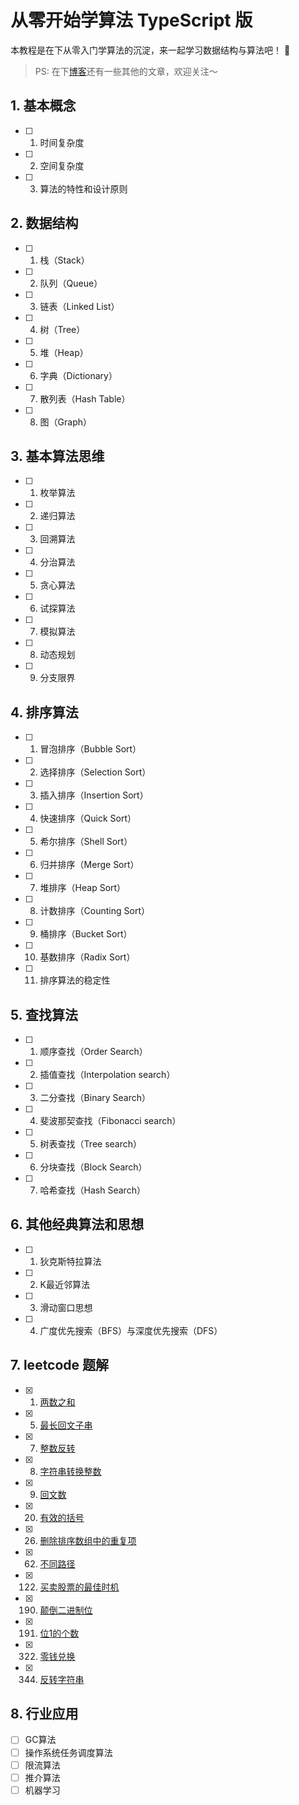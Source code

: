# 从零开始学算法 TypeScript 版

本教程是在下从零入门学算法的沉淀，来一起学习数据结构与算法吧！ 🥳

> PS: 在下[博客](https://github.com/SHERlocked93/blog)还有一些其他的文章，欢迎关注～

## 1. 基本概念

- [ ] 1. 时间复杂度
- [ ] 2. 空间复杂度
- [ ] 3. 算法的特性和设计原则

## 2. 数据结构

- [ ] 1. 栈（Stack）
- [ ] 2. 队列（Queue）
- [ ] 3. 链表（Linked List）
- [ ] 4. 树（Tree）
- [ ] 5. 堆（Heap）
- [ ] 6. 字典（Dictionary）
- [ ] 7. 散列表（Hash Table）
- [ ] 8. 图（Graph）


## 3. 基本算法思维

- [ ] 1. 枚举算法
- [ ] 2. 递归算法
- [ ] 3. 回溯算法
- [ ] 4. 分治算法
- [ ] 5. 贪心算法
- [ ] 6. 试探算法
- [ ] 7. 模拟算法
- [ ] 8. 动态规划
- [ ] 9. 分支限界


## 4. 排序算法

- [ ] 1. 冒泡排序（Bubble Sort）
- [ ] 2. 选择排序（Selection Sort）
- [ ] 3. 插入排序（Insertion Sort）
- [ ] 4. 快速排序（Quick Sort）
- [ ] 5. 希尔排序（Shell Sort）
- [ ] 6. 归并排序（Merge Sort）
- [ ] 7. 堆排序（Heap Sort）
- [ ] 8. 计数排序（Counting Sort）
- [ ] 9. 桶排序（Bucket Sort）
- [ ] 10. 基数排序（Radix Sort）
- [ ] 11. 排序算法的稳定性


## 5. 查找算法

- [ ] 1. 顺序查找（Order Search）
- [ ] 2. 插值查找（Interpolation search）
- [ ] 3. 二分查找（Binary Search）
- [ ] 4. 斐波那契查找（Fibonacci search）
- [ ] 5. 树表查找（Tree search）
- [ ] 6. 分块查找（Block Search）
- [ ] 7. 哈希查找（Hash Search）

## 6. 其他经典算法和思想

- [ ] 1. 狄克斯特拉算法
- [ ] 2. K最近邻算法
- [ ] 3. 滑动窗口思想
- [ ] 4. 广度优先搜索（BFS）与深度优先搜索（DFS）


## 7. leetcode 题解

- [x] 0001. [两数之和](https://github.com/SHERlocked93/ts-datastructures-algorithms/blob/master/07_leetcode题解/0001_两数之和.ts)
- [x] 0005. [最长回文子串](https://github.com/SHERlocked93/ts-datastructures-algorithms/blob/master/07_leetcode题解/0005_最长回文子串.ts)
- [x] 0007. [整数反转](https://github.com/SHERlocked93/ts-datastructures-algorithms/blob/master/07_leetcode题解/0007_整数反转.ts)
- [x] 0008. [字符串转换整数](https://github.com/SHERlocked93/ts-datastructures-algorithms/blob/master/07_leetcode题解/0008_字符串转换整数.ts)
- [x] 0009. [回文数](https://github.com/SHERlocked93/ts-datastructures-algorithms/blob/master/07_leetcode题解/0009_回文数.ts)
- [x] 0020. [有效的括号](https://github.com/SHERlocked93/ts-datastructures-algorithms/blob/master/07_leetcode题解/0020_有效的括号.ts)
- [x] 0026. [删除排序数组中的重复项](https://github.com/SHERlocked93/ts-datastructures-algorithms/blob/master/07_leetcode题解/0026_删除排序数组中的重复项.ts)
- [x] 0062. [不同路径](https://github.com/SHERlocked93/ts-datastructures-algorithms/blob/master/07_leetcode题解/0062_不同路径.ts)
- [x] 0122. [买卖股票的最佳时机](https://github.com/SHERlocked93/ts-datastructures-algorithms/blob/master/07_leetcode题解/0122_买卖股票的最佳时机.ts)
- [x] 0190. [颠倒二进制位](https://github.com/SHERlocked93/ts-datastructures-algorithms/blob/master/07_leetcode题解/0190_颠倒二进制位.ts)
- [x] 0191. [位1的个数](https://github.com/SHERlocked93/ts-datastructures-algorithms/blob/master/07_leetcode题解/0191_位1的个数.ts)
- [x] 0322. [零钱兑换](https://github.com/SHERlocked93/ts-datastructures-algorithms/blob/master/07_leetcode题解/0322_零钱兑换.ts)
- [x] 0344. [反转字符串](https://github.com/SHERlocked93/ts-datastructures-algorithms/blob/master/07_leetcode题解/0344_反转字符串.ts)


## 8. 行业应用

- [ ] GC算法
- [ ] 操作系统任务调度算法
- [ ] 限流算法
- [ ] 推介算法
- [ ] 机器学习
